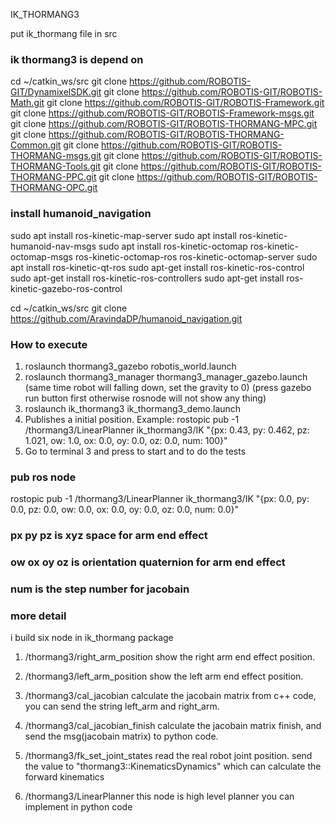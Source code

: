 IK_THORMANG3

put ik_thormang file in src

### ik thormang3 is depend on
cd ~/catkin_ws/src
git clone https://github.com/ROBOTIS-GIT/DynamixelSDK.git
git clone https://github.com/ROBOTIS-GIT/ROBOTIS-Math.git
git clone https://github.com/ROBOTIS-GIT/ROBOTIS-Framework.git
git clone https://github.com/ROBOTIS-GIT/ROBOTIS-Framework-msgs.git
git clone https://github.com/ROBOTIS-GIT/ROBOTIS-THORMANG-MPC.git
git clone https://github.com/ROBOTIS-GIT/ROBOTIS-THORMANG-Common.git
git clone https://github.com/ROBOTIS-GIT/ROBOTIS-THORMANG-msgs.git
git clone https://github.com/ROBOTIS-GIT/ROBOTIS-THORMANG-Tools.git
git clone https://github.com/ROBOTIS-GIT/ROBOTIS-THORMANG-PPC.git
git clone https://github.com/ROBOTIS-GIT/ROBOTIS-THORMANG-OPC.git

### install humanoid_navigation
sudo apt install ros-kinetic-map-server
sudo apt install ros-kinetic-humanoid-nav-msgs
sudo apt install ros-kinetic-octomap ros-kinetic-octomap-msgs ros-kinetic-octomap-ros ros-kinetic-octomap-server
sudo apt install ros-kinetic-qt-ros
sudo apt-get install ros-kinetic-ros-control
sudo apt-get install ros-kinetic-ros-controllers
sudo apt-get install ros-kinetic-gazebo-ros-control

cd ~/catkin_ws/src
git clone https://github.com/AravindaDP/humanoid_navigation.git


### How to execute
1. roslaunch thormang3_gazebo robotis_world.launch
2. roslaunch thormang3_manager thormang3_manager_gazebo.launch 
(same time robot will falling down, set the gravity to 0)
(press gazebo run button first otherwise rosnode will not show any thing)
3. roslaunch ik_thormang3 ik_thormang3_demo.launch
4. Publishes a initial position. Example: rostopic pub -1 /thormang3/LinearPlanner ik_thormang3/IK "{px: 0.43, py: 0.462, pz: 1.021, ow: 1.0, ox: 0.0, oy: 0.0, oz: 0.0, num: 100}" 
5. Go to terminal 3 and press to start and to do the tests


### pub ros node
rostopic pub -1 /thormang3/LinearPlanner ik_thormang3/IK "{px: 0.0, py: 0.0, pz: 0.0, ow: 0.0, ox: 0.0, oy: 0.0, oz: 0.0, num: 0.0}"

### px py pz         is xyz space for arm end effect
### ow ox oy oz      is orientation quaternion for arm end effect
### num              is the step number for jacobain

### more detail

i build six node in ik_thormang package 

1. /thormang3/right_arm_position
show the right arm end effect position.

2. /thormang3/left_arm_position
show the left arm end effect position.

3. /thormang3/cal_jacobian
calculate the jacobain matrix from c++ code, you can send the string left_arm and right_arm.

4. /thormang3/cal_jacobian_finish
calculate the jacobain matrix finish, and send the msg(jacobain matrix) to python code.

5. /thormang3/fk_set_joint_states
read the real robot joint position. send the value to "thormang3::KinematicsDynamics" which can calculate
the forward kinematics

6. /thormang3/LinearPlanner
this node is high level planner you can implement in python code










